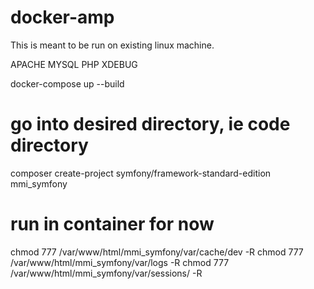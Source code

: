 # docker-amp

This is meant to be run on existing linux machine.

APACHE
MYSQL
PHP
XDEBUG

docker-compose up --build


# go into desired directory, ie code directory
composer create-project symfony/framework-standard-edition mmi_symfony


# run in container for now

chmod 777 /var/www/html/mmi_symfony/var/cache/dev -R
chmod 777 /var/www/html/mmi_symfony/var/logs -R
chmod 777 /var/www/html/mmi_symfony/var/sessions/ -R
